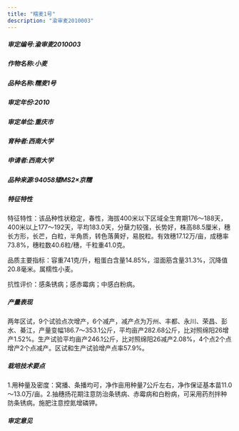 ```yaml
---
title: "糯麦1号"
description: "渝审麦2010003"
---
```

##### 审定编号:渝审麦2010003

##### 作物名称:小麦

##### 品种名称:糯麦1号

##### 审定年份:2010

##### 审定单位:重庆市

##### 育种者:西南大学

##### 申请者:西南大学

##### 品种来源:94058矮MS2×京糯

##### 特征特性
特征特性：该品种性状稳定，春性，海拔400米以下区域全生育期176～188天，400米以上177～192天，平均183.0天，分蘖力较强，长势好，株高88.5厘米，穗长方形，长芒，白粒，半角质，转色落黄好，易脱粒。有效穗17.12万/亩，成穗率73.8%，穗粒数40.6粒/穗，千粒重41.0克。
品质主要指标：容重741克/升，粗蛋白含量14.85%，湿面筋含量31.3%，沉降值20.8毫米。属糯性小麦。
抗性评价：感条锈病；感赤霉病；中感白粉病。


##### 产量表现
两年区试，9个试验点次增产，6个减产，减产点为万州、丰都、永川、荣昌、彭水、綦江，产量变幅186.7～353.1公斤，平均亩产282.68公斤，比对照绵阳26增产1.52%。生产试验平均亩产246.1公斤，比对照绵阳26减产2.08%，4个点2个点增产2个点减产。区试和生产试验增产点率57.9%。

##### 栽培技术要点
1.用种量及密度：窝播、条播均可，净作亩用种量7公斤左右，净作保证基本苗11.0～13.0万/亩。2.抽穗扬花期注意防治条锈病、赤霉病和白粉病，可采用药剂拌种防条锈病。施肥注意控氮增磷钾。

##### 审定意见

